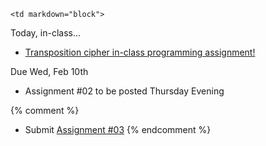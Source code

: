 	<td markdown="block">

</td>
	<td markdown="block">
</td>
	<td markdown="block">
Today, in-class...

* [Transposition cipher in-class programming assignment!](https://docs.google.com/a/nyu.edu/forms/d/12gwd_MzazDz3Cx6KPNOQEEhftmXNpZb32y23cjOMnYw/viewform)

Due Wed, Feb 10th

* Assignment #02 to be posted Thursday Evening

{% comment %}
* Submit [Assignment #03](assignments/hw03.html)
{% endcomment %}
</td>
